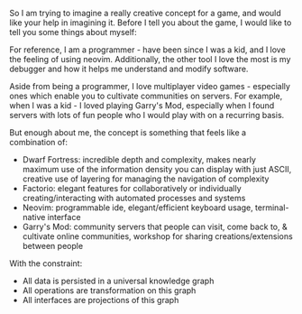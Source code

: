 So I am trying to imagine a really creative concept for a game, and would like your help in imagining it. Before I tell you about the game, I would like to tell you some things about myself:

For reference, I am a programmer - have been since I was a kid, and I love the feeling of using neovim. Additionally, the other tool I love the most is my debugger and how it helps me understand and modify software.

Aside from being a programmer, I love multiplayer video games - especially ones which enable you to cultivate communities on servers. For example, when I was a kid - I loved playing Garry's Mod, especially when I found servers with lots of fun people who I would play with on a recurring basis.

But enough about me, the concept is something that feels like a combination of:

- Dwarf Fortress: incredible depth and complexity, makes nearly maximum use of the information density you can display with just ASCII, creative use of layering for managing the navigation of complexity
- Factorio: elegant features for collaboratively or individually creating/interacting with automated processes and systems
- Neovim: programmable ide, elegant/efficient keyboard usage, terminal-native interface
- Garry's Mod: community servers that people can visit, come back to, & cultivate online communities, workshop for sharing creations/extensions between people

With the constraint:

- All data is persisted in a universal knowledge graph
- All operations are transformation on this graph
- All interfaces are projections of this graph

